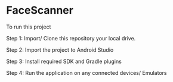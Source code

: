 # FaceScanner
To run this project

Step 1: Import/ Clone this repository your local drive.

Step 2: Import the project to Android Studio

Step 3: Install required SDK and Gradle plugins

Step 4: Run the application on any connected devices/ Emulators
